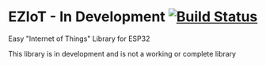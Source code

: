 # EZIoT - In Development [![Build Status](https://travis-ci.org/EZIoT/EZIoT.svg?branch=master)](https://travis-ci.org/EZIoT/EZIoT)
Easy "Internet of Things" Library for ESP32

This library is in development and is not a working or complete library
